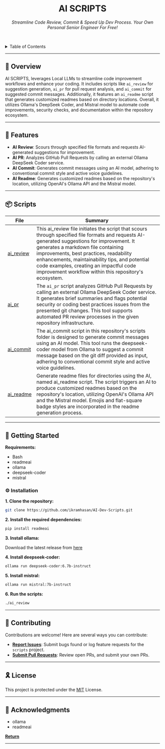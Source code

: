 <p align="center">
    <h1 align="center">AI SCRIPTS</h1>
</p>
<p align="center">
    <em>Streamline Code Review, Commit & Speed Up Dev Process. Your Own Personal Senior Engineer For Free!</em>
</p>
<p align="center">
	</p>

<br><!-- TABLE OF CONTENTS -->

<details>
  <summary>Table of Contents</summary><br>

- [📍 Overview](#-overview)
- [🧩 Features](#-features)
- [📦 Scripts](#-scripts)
- [🚀 Getting Started](#-getting-started)
  - [⚙️ Installation](#️-installation)
- [🤝 Contributing](#-contributing)
- [🎗 License](#-license)
- [🔗 Acknowledgments](#-acknowledgments)
</details>
<hr>

## 📍 Overview

AI SCRIPTS, leverages Local LLMs to streamline code improvement workflows and enhance your coding. It includes scripts like `ai_review` for suggestion generation, `ai_pr` for pull request analysis, and `ai_commit` for suggested commit messages. Additionally, it features an `ai_readme` script that generates customized readmes based on directory locations. Overall, it utilizes Ollama's DeepSeek Coder, and Mistral model to automate code improvements, security checks, and documentation within the repository ecosystem.

---

## 🧩 Features

- **AI Review**: Scours through specified file formats and requests AI-generated suggestions for improvement.
- **AI PR**: Analyzes GitHub Pull Requests by calling an external Ollama DeepSeek Coder service.
- **AI Commit**: Generates commit messages using an AI model, adhering to conventional commit style and active voice guidelines.
- **AI Readme**: Generates customized readmes based on the repository's location, utilizing OpenAI's Ollama API and the Mistral model.

---

## 📦 Scripts

| File                   | Summary                                                                                                                                                                                                                                                                                                                                                                           |
| ---------------------- | --------------------------------------------------------------------------------------------------------------------------------------------------------------------------------------------------------------------------------------------------------------------------------------------------------------------------------------------------------------------------------- |
| [ai_review](ai_review) | This ai_review file initiates the script that scours through specified file formats and requests AI-generated suggestions for improvement. It generates a markdown file containing improvements, best practices, readability enhancements, maintainability tips, and potential code examples, creating an impactful code improvement workflow within this repository's ecosystem. |
| [ai_pr](ai_pr)         | The `ai_pr` script analyzes GitHub Pull Requests by calling an external Ollama DeepSeek Coder service. It generates brief summaries and flags potential security or coding best practices issues from the presented git changes. This tool supports automated PR review processes in the given repository infrastructure.                                                         |
| [ai_commit](ai_commit) | The ai_commit script in this repository's scripts folder is designed to generate commit messages using an AI model. This tool runs the deepseek-coder model from Ollama to suggest a commit message based on the git diff provided as input, adhering to conventional commit style and active voice guidelines.                                                                   |
| [ai_readme](ai_readme) | Generate readme files for directories using the AI, named ai_readme script. The script triggers an AI to produce customized readmes based on the repository's location, utilizing OpenAI's Ollama API and the Mistral model. Emojis and flat-square badge styles are incorporated in the readme generation process.                                                               |

---

## 🚀 Getting Started

**Requirements:**

- Bash
- readmeai
- ollama
- deepseek-coder
- mistral

### ⚙️ Installation

**1. Clone the repository:**

```sh
git clone https://github.com/ikramhasan/AI-Dev-Scripts.git
```

**2. Install the required dependencies:**

```sh
pip install readmeai
```

**3. Install ollama:**

Download the latest release from [here](https://ollama.com/download)

**4. Install deepseek-coder:**

```sh
ollama run deepseek-coder:6.7b-instruct
```

**5. Install mistral:**

```sh
ollama run mistral:7b-instruct
```

**6. Run the scripts:**

```sh
./ai_review
```

---

## 🤝 Contributing

Contributions are welcome! Here are several ways you can contribute:

- **[Report Issues](https://github.com/ikramhasan/AI-Dev-Scripts/issues)**: Submit bugs found or log feature requests for the `scripts` project.
- **[Submit Pull Requests](https://github.com/ikramhasan/AI-Dev-Scripts/pulls)**: Review open PRs, and submit your own PRs.
<!-- - **[Join the Discussions](https://local/scripts/discussions)**: Share your insights, provide feedback, or ask questions. -->

<!-- <details closed>
<summary>Contributor Graph</summary>
<br>
<p align="center">
   <a href="https://local{/scripts/}graphs/contributors">
      <img src="https://contrib.rocks/image?repo=scripts">
   </a>
</p>
</details> -->

---

## 🎗 License

This project is protected under the [MIT](https://choosealicense.com/licenses/mit) License. 

---

## 🔗 Acknowledgments

- ollama
- readmeai

[**Return**](#-overview)

---
